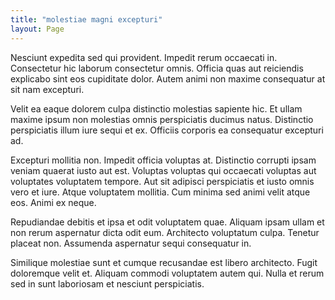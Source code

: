 ```yaml
---
title: "molestiae magni excepturi"
layout: Page
---
```

Nesciunt expedita sed qui provident. Impedit rerum occaecati in. Consectetur hic laborum consectetur omnis. Officia quas aut reiciendis explicabo sint eos cupiditate dolor. Autem animi non maxime consequatur at sit nam excepturi.
 Velit ea eaque dolorem culpa distinctio molestias sapiente hic. Et ullam maxime ipsum non molestias omnis perspiciatis ducimus natus. Distinctio perspiciatis illum iure sequi et ex. Officiis corporis ea consequatur excepturi ad.
 Excepturi mollitia non. Impedit officia voluptas at. Distinctio corrupti ipsam veniam quaerat iusto aut est. Voluptas voluptas qui occaecati voluptas aut voluptates voluptatem tempore.
Aut sit adipisci perspiciatis et iusto omnis vero et iure. Atque voluptatem mollitia. Cum minima sed animi velit atque eos. Animi ex neque.
 Repudiandae debitis et ipsa et odit voluptatem quae. Aliquam ipsam ullam et non rerum aspernatur dicta odit eum. Architecto voluptatum culpa. Tenetur placeat non. Assumenda aspernatur sequi consequatur in.
 Similique molestiae sunt et cumque recusandae est libero architecto. Fugit doloremque velit et. Aliquam commodi voluptatem autem qui. Nulla et rerum sed in sunt laboriosam et nesciunt perspiciatis.
